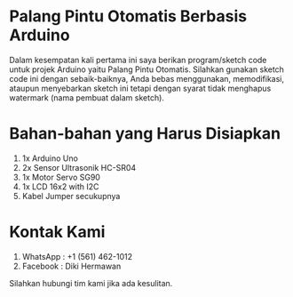 # Palang Pintu Otomatis Berbasis Arduino
Dalam kesempatan kali pertama ini saya berikan program/sketch code untuk projek Arduino yaitu Palang Pintu Otomatis.
Silahkan gunakan sketch code ini dengan sebaik-baiknya, Anda bebas menggunakan, memodifikasi, ataupun menyebarkan sketch ini tetapi dengan syarat tidak menghapus watermark (nama pembuat dalam sketch).
# Bahan-bahan yang Harus Disiapkan
1. 1x Arduino Uno
2. 2x Sensor Ultrasonik HC-SR04
3. 1x Motor Servo SG90
4. 1x LCD 16x2 with I2C
5. Kabel Jumper secukupnya

# Kontak Kami
1. WhatsApp : +1 (561) 462-1012
2. Facebook : Diki Hermawan

Silahkan hubungi tim kami jika ada kesulitan.
